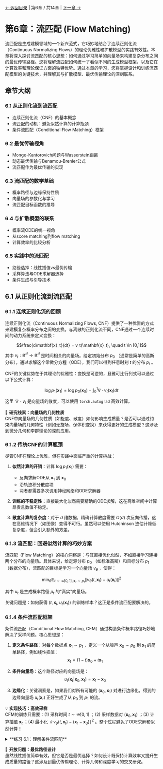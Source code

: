 [← 返回目录](index.md) | 第6章 / 共14章 | [下一章 →](chapter7.md)

# 第6章：流匹配 (Flow Matching)

流匹配是生成建模领域的一个新兴范式，它巧妙地结合了连续正则化流（Continuous Normalizing Flows）的理论优雅性和扩散模型的实践有效性。本章将深入探讨流匹配的核心思想：如何通过学习简单的向量场来构建复杂分布之间的最优传输路径。您将理解流匹配如何统一了看似不同的生成模型框架，以及它在计算效率和理论保证方面的独特优势。通过本章的学习，您将掌握设计和训练流匹配模型的关键技术，并理解其与扩散模型、最优传输理论的深刻联系。

## 章节大纲

### 6.1 从正则化流到流匹配
- 连续正则化流（CNF）的基本概念
- 流匹配的动机：避免似然计算的计算瓶颈
- 条件流匹配（Conditional Flow Matching）框架

### 6.2 最优传输视角
- Monge-Kantorovich问题与Wasserstein距离
- 动态最优传输与Benamou-Brenier公式
- 流匹配作为最优传输的实现

### 6.3 流匹配的数学基础
- 概率路径与边缘保持性质
- 向量场的参数化与学习
- 流匹配目标函数的推导

### 6.4 与扩散模型的联系
- 概率流ODE的统一视角
- 从score matching到flow matching
- 计算效率的比较分析

### 6.5 实践中的流匹配
- 路径选择：线性插值vs最优传输
- 采样算法与ODE求解器选择
- 条件生成与引导技术

## 6.1 从正则化流到流匹配

### 6.1.1 连续正则化流的回顾

连续正则化流（Continuous Normalizing Flows, CNF）提供了一种优雅的方式来建模复杂概率分布之间的变换。与离散的正则化流不同，CNF通过一个连续时间的动力系统来定义变换：

$$\frac{d\mathbf{x}_t}{dt} = v_t(\mathbf{x}_t), \quad t \in [0,1]$$

其中 $v_t: \mathbb{R}^d \to \mathbb{R}^d$ 是时间相关的向量场。给定初始分布 $p_0$ （通常是简单的高斯分布），通过求解这个常微分方程（ODE），我们可以得到任意时刻 $t$ 的分布 $p_t$ 。

CNF的关键优势在于其理论的优雅性：变换是可逆的，且雅可比行列式可以通过以下公式计算：

$$\log p_1(\mathbf{x}_1) = \log p_0(\mathbf{x}_0) - \int_0^1 \nabla \cdot v_t(\mathbf{x}_t) dt$$

这里 $\nabla \cdot v_t$ 是向量场的散度，可以使用 `torch.autograd` 高效计算。

🔬 **研究线索：向量场的几何性质**  
CNF中向量场的几何性质（如旋度、散度）如何影响生成质量？是否可以通过约束向量场的几何特性（例如无旋场、保体积变换）来获得更好的生成模型？这涉及到微分几何和李群理论的深刻应用。

### 6.1.2 传统CNF的计算瓶颈

尽管CNF在理论上优雅，但在实践中面临严重的计算挑战：

1. **似然计算的开销**：计算 $\log p_1(\mathbf{x}_1)$ 需要：
   - 反向求解ODE从 $\mathbf{x}_1$ 到 $\mathbf{x}_0$
   - 沿轨迹积分散度项
   - 两者都需要多次调用神经网络和ODE求解器

2. **训练的不稳定性**：直接最大化似然需要精确的ODE求解，这在高维空间中计算昂贵且数值不稳定。

3. **散度计算的复杂度**：对于 $d$ 维数据，精确计算散度需要 $O(d)$ 次反向传播，这在高维情况下（如图像）变得不可行。虽然可以使用 Hutchinson 迹估计降低复杂度，但会引入额外的方差。

### 6.1.3 流匹配：回避似然计算的巧妙方案

流匹配（Flow Matching）的核心洞察是：与其直接优化似然，不如直接学习连接两个分布的向量场。具体来说，给定源分布 $p_0$ （如标准高斯）和目标分布 $p_1$ （数据分布），流匹配的目标是学习一个向量场 $v_\theta$ ，使得：

$$\min_\theta \mathbb{E}_{t \sim \mathcal{U}[0,1], \mathbf{x}_t \sim p_t} \|v_\theta(t, \mathbf{x}_t) - u_t(\mathbf{x}_t)\|^2$$

其中 $u_t$ 是生成概率路径 $p_t$ 的"真实"向量场。

关键问题是：如何获得 $(t, \mathbf{x}_t, u_t(\mathbf{x}_t))$ 的训练样本？这正是条件流匹配要解决的。

### 6.1.4 条件流匹配框架

条件流匹配（Conditional Flow Matching, CFM）通过构造条件概率路径巧妙地解决了采样问题。核心思想是：

1. **定义条件路径**：对每个数据点 $\mathbf{x}_1 \sim p_1$ ，定义一个从噪声 $\mathbf{x}_0 \sim p_0$ 到 $\mathbf{x}_1$ 的简单路径，例如线性插值：
   $$\mathbf{x}_t = (1-t)\mathbf{x}_0 + t\mathbf{x}_1$$

2. **条件向量场**：这个路径对应的向量场是：
   $$u_t(\mathbf{x}_t | \mathbf{x}_0, \mathbf{x}_1) = \mathbf{x}_1 - \mathbf{x}_0$$

3. **边缘化**：关键洞察是，如果我们对所有可能的 $(\mathbf{x}_0, \mathbf{x}_1)$ 对进行边缘化，得到的边缘向量场 $u_t(\mathbf{x}_t)$ 正好生成了从 $p_0$ 到 $p_1$ 的流。

💡 **实现技巧：高效采样**  
CFM的训练只需要：(1) 采样时间 $t \sim \mathcal{U}[0,1]$ ；(2) 采样数据对 $(\mathbf{x}_0, \mathbf{x}_1)$ ；(3) 计算插值 $\mathbf{x}_t$ ；(4) 最小化 $\|v_\theta(t, \mathbf{x}_t) - (\mathbf{x}_1 - \mathbf{x}_0)\|^2$ 。整个过程避免了ODE求解和似然计算！

<details>
<summary>**练习 6.1：理解条件流匹配**</summary>

考虑一维情况，源分布 $p_0 = \mathcal{N}(0, 1)$ ，目标分布 $p_1 = \mathcal{N}(3, 0.5^2)$ 。

1. **路径可视化**：对于线性插值路径 $x_t = (1-t)x_0 + tx_1$ ，绘制几条从 $p_0$ 到 $p_1$ 的样本路径。这些路径是否相交？路径的密度如何变化？

2. **向量场分析**：推导并可视化 $t = 0.5$ 时刻的边缘向量场 $u_{0.5}(x)$ 。提示：需要对所有可能的 $(x_0, x_1)$ 对进行积分。

3. **最优传输视角**：证明在这个例子中，线性插值路径不是 Wasserstein 意义下的最优传输路径。什么是最优路径？这对生成质量有何影响？

4. **研究拓展**：
   - 探索非线性路径（如圆弧路径）对向量场学习的影响
   - 研究不同路径选择对生成样本多样性的影响
   - 设计自适应路径选择策略，根据局部数据密度调整插值方式

</details>

🌟 **开放问题：最优路径设计**  
虽然线性插值简单有效，但它是否是最优选择？如何设计既保持计算效率又提升生成质量的路径？这涉及到最优传输理论、计算几何和深度学习的交叉研究。
